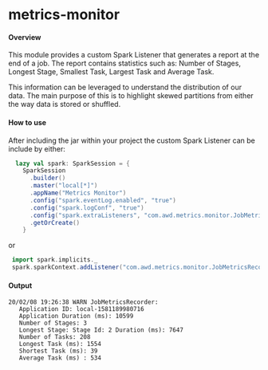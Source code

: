# metrics-monitor

#### Overview
This module provides a custom Spark Listener that generates a report at the end of a job. The report contains statistics such as: Number of Stages, Longest Stage, Smallest Task, Largest Task and Average Task.

This information can be leveraged to understand the distribution of our data. The main purpose of this is to highlight skewed partitions from either the way data is stored or shuffled.

#### How to use
After including the jar within your project the custom Spark Listener can be include by either:

```scala
  lazy val spark: SparkSession = {
    SparkSession
      .builder()
      .master("local[*]")
      .appName("Metrics Monitor")
      .config("spark.eventLog.enabled", "true")
      .config("spark.logConf", "true")
      .config("spark.extraListeners", "com.awd.metrics.monitor.JobMetricsRecorder")
      .getOrCreate()
    }
```

or

```scala
 import spark.implicits._
 spark.sparkContext.addListener("com.awd.metrics.monitor.JobMetricsRecorder")
```

#### Output
```
20/02/08 19:26:38 WARN JobMetricsRecorder: 
   Application ID: local-1581189980716
   Application Duration (ms): 10599
   Number of Stages: 3
   Longest Stage: Stage Id: 2 Duration (ms): 7647
   Number of Tasks: 208
   Longest Task (ms): 1554
   Shortest Task (ms): 39
   Average Task (ms) : 534
```
